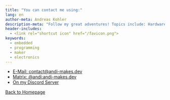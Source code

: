 ```yaml
---
title: "You can contact me using:"
lang: en
author-meta: Andreas Kohler
description-meta: "Follow my great adventures! Topics include: Hardware, Embedded Programming and Rust!"
header-includes:
  - <link rel="shortcut icon" href="/favicon.png">
keywords:
  - embedded
  - programming
  - maker
  - electronics
---
```


 - [E-Mail: contact@andi-makes.dev](mailto:contact@andi-makes.dev)
 - [Matrix: @andi:andi-makes.dev](https://matrix.to/#/@andi:andi-makes.dev)
 - [On my Discord Server](https://discord.com/invite/yENgYZdmKY)

[Back to Homepage](https://andi-makes.dev/)
